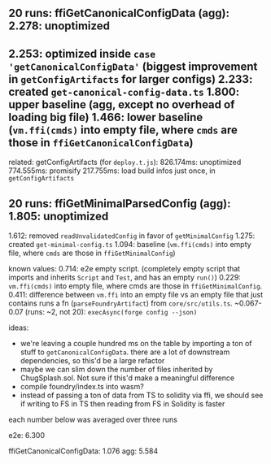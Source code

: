 20 runs:
ffiGetCanonicalConfigData (agg):
2.278: unoptimized
---
2.253: optimized inside `case 'getCanonicalConfigData'` (biggest improvement in `getConfigArtifacts` for larger configs)
2.233: created `get-canonical-config-data.ts`
1.800: upper baseline (agg, except no overhead of loading big file)
1.466: lower baseline (`vm.ffi(cmds)` into empty file, where `cmds` are those in `ffiGetCanonicalConfigData`)
---
related:
getConfigArtifacts (for `deploy.t.js`):
826.174ms: unoptimized
774.555ms: promisify
217.755ms: load build infos just once, in `getConfigArtifacts`

20 runs:
ffiGetMinimalParsedConfig (agg):
1.805: unoptimized
---
1.612: removed `readUnvalidatedConfig` in favor of `getMinimalConfig`
1.275: created `get-minimal-config.ts`
1.094: baseline (`vm.ffi(cmds)` into empty file, where `cmds` are those in `ffiGetMinimalConfig`)


known values:
0.714: e2e empty script. (completely empty script that imports and inherits `Script` and `Test`, and has an empty `run()`)
0.229: `vm.ffi(cmds)` into empty file, where cmds are those in `ffiGetMinimalConfig`.
0.411: difference between `vm.ffi` into an empty file vs an empty file that just contains runs a fn (`parseFoundryArtifact`) from `core/src/utils.ts`.
~0.067-0.07 (runs: ~2, not 20): `execAsync(forge config --json)`


ideas:
- we're leaving a couple hundred ms on the table by importing a ton of stuff to `getCanonicalConfigData`. there are a lot of downstream dependencies, so this'd be a large refactor
- maybe we can slim down the number of files inherited by ChugSplash.sol. Not sure if this'd make a meaningful difference
- compile foundry/index.ts into wasm?
- instead of passing a ton of data from TS to solidity via ffi, we should see if writing to FS in TS then reading from FS in Solidity is faster




each number below was averaged over three runs

e2e:
6.300

ffiGetCanonicalConfigData:
1.076
agg: 5.584
